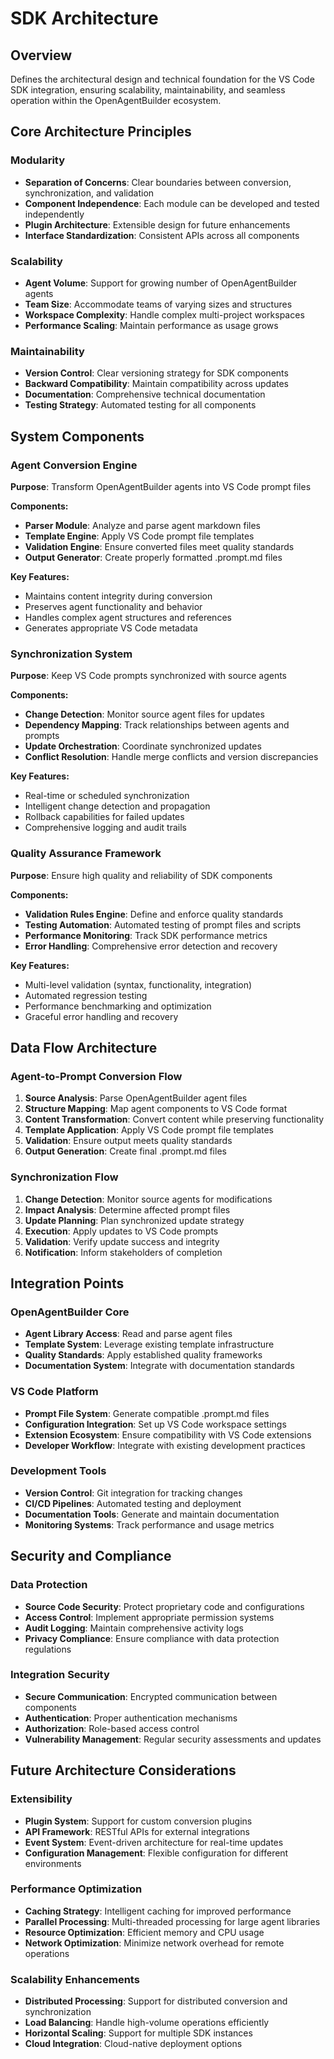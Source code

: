# SDK Architecture

## Overview
Defines the architectural design and technical foundation for the VS Code SDK integration, ensuring scalability, maintainability, and seamless operation within the OpenAgentBuilder ecosystem.

## Core Architecture Principles

### Modularity
- **Separation of Concerns**: Clear boundaries between conversion, synchronization, and validation
- **Component Independence**: Each module can be developed and tested independently
- **Plugin Architecture**: Extensible design for future enhancements
- **Interface Standardization**: Consistent APIs across all components

### Scalability
- **Agent Volume**: Support for growing number of OpenAgentBuilder agents
- **Team Size**: Accommodate teams of varying sizes and structures
- **Workspace Complexity**: Handle complex multi-project workspaces
- **Performance Scaling**: Maintain performance as usage grows

### Maintainability
- **Version Control**: Clear versioning strategy for SDK components
- **Backward Compatibility**: Maintain compatibility across updates
- **Documentation**: Comprehensive technical documentation
- **Testing Strategy**: Automated testing for all components

## System Components

### Agent Conversion Engine
**Purpose**: Transform OpenAgentBuilder agents into VS Code prompt files

**Components:**
- **Parser Module**: Analyze and parse agent markdown files
- **Template Engine**: Apply VS Code prompt file templates
- **Validation Engine**: Ensure converted files meet quality standards
- **Output Generator**: Create properly formatted .prompt.md files

**Key Features:**
- Maintains content integrity during conversion
- Preserves agent functionality and behavior
- Handles complex agent structures and references
- Generates appropriate VS Code metadata

### Synchronization System
**Purpose**: Keep VS Code prompts synchronized with source agents

**Components:**
- **Change Detection**: Monitor source agent files for updates
- **Dependency Mapping**: Track relationships between agents and prompts
- **Update Orchestration**: Coordinate synchronized updates
- **Conflict Resolution**: Handle merge conflicts and version discrepancies

**Key Features:**
- Real-time or scheduled synchronization
- Intelligent change detection and propagation
- Rollback capabilities for failed updates
- Comprehensive logging and audit trails

### Quality Assurance Framework
**Purpose**: Ensure high quality and reliability of SDK components

**Components:**
- **Validation Rules Engine**: Define and enforce quality standards
- **Testing Automation**: Automated testing of prompt files and scripts
- **Performance Monitoring**: Track SDK performance metrics
- **Error Handling**: Comprehensive error detection and recovery

**Key Features:**
- Multi-level validation (syntax, functionality, integration)
- Automated regression testing
- Performance benchmarking and optimization
- Graceful error handling and recovery

## Data Flow Architecture

### Agent-to-Prompt Conversion Flow
1. **Source Analysis**: Parse OpenAgentBuilder agent files
2. **Structure Mapping**: Map agent components to VS Code format
3. **Content Transformation**: Convert content while preserving functionality
4. **Template Application**: Apply VS Code prompt file templates
5. **Validation**: Ensure output meets quality standards
6. **Output Generation**: Create final .prompt.md files

### Synchronization Flow
1. **Change Detection**: Monitor source agents for modifications
2. **Impact Analysis**: Determine affected prompt files
3. **Update Planning**: Plan synchronized update strategy
4. **Execution**: Apply updates to VS Code prompts
5. **Validation**: Verify update success and integrity
6. **Notification**: Inform stakeholders of completion

## Integration Points

### OpenAgentBuilder Core
- **Agent Library Access**: Read and parse agent files
- **Template System**: Leverage existing template infrastructure
- **Quality Standards**: Apply established quality frameworks
- **Documentation System**: Integrate with documentation standards

### VS Code Platform
- **Prompt File System**: Generate compatible .prompt.md files
- **Configuration Integration**: Set up VS Code workspace settings
- **Extension Ecosystem**: Ensure compatibility with VS Code extensions
- **Developer Workflow**: Integrate with existing development practices

### Development Tools
- **Version Control**: Git integration for tracking changes
- **CI/CD Pipelines**: Automated testing and deployment
- **Documentation Tools**: Generate and maintain documentation
- **Monitoring Systems**: Track performance and usage metrics

## Security and Compliance

### Data Protection
- **Source Code Security**: Protect proprietary code and configurations
- **Access Control**: Implement appropriate permission systems
- **Audit Logging**: Maintain comprehensive activity logs
- **Privacy Compliance**: Ensure compliance with data protection regulations

### Integration Security
- **Secure Communication**: Encrypted communication between components
- **Authentication**: Proper authentication mechanisms
- **Authorization**: Role-based access control
- **Vulnerability Management**: Regular security assessments and updates

## Future Architecture Considerations

### Extensibility
- **Plugin System**: Support for custom conversion plugins
- **API Framework**: RESTful APIs for external integrations
- **Event System**: Event-driven architecture for real-time updates
- **Configuration Management**: Flexible configuration for different environments

### Performance Optimization
- **Caching Strategy**: Intelligent caching for improved performance
- **Parallel Processing**: Multi-threaded processing for large agent libraries
- **Resource Optimization**: Efficient memory and CPU usage
- **Network Optimization**: Minimize network overhead for remote operations

### Scalability Enhancements
- **Distributed Processing**: Support for distributed conversion and synchronization
- **Load Balancing**: Handle high-volume operations efficiently
- **Horizontal Scaling**: Support for multiple SDK instances
- **Cloud Integration**: Cloud-native deployment options

